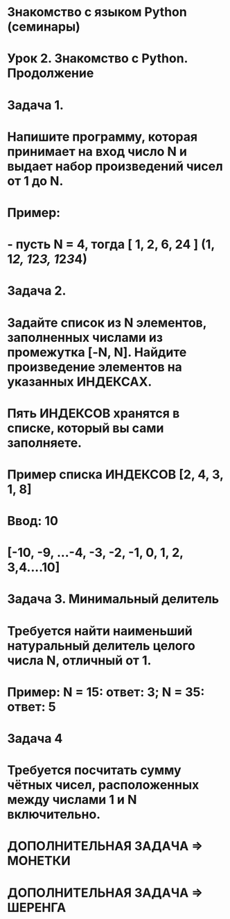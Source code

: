# Знакомство с языком Python (семинары)
# Урок 2. Знакомство с Python. Продолжение

# Задача 1. 
# Напишите программу, которая принимает на вход число N и выдает набор произведений чисел от 1 до N.
# Пример:
# - пусть N = 4, тогда [ 1, 2, 6, 24 ] (1, 1*2, 1*2*3, 1*2*3*4)

# Задача 2.
# Задайте список из N элементов, заполненных числами из промежутка [-N, N]. Найдите произведение элементов на указанных ИНДЕКСАХ.
# Пять ИНДЕКСОВ хранятся в списке, который вы сами заполняете.
# Пример списка ИНДЕКСОВ [2, 4, 3, 1, 8]
# Ввод: 10
# [-10, -9, ...-4, -3, -2, -1, 0, 1, 2, 3,4....10]

# Задача 3. Минимальный делитель
# Требуется найти наименьший натуральный делитель целого числа N, отличный от 1.
# Пример: N = 15: ответ: 3; N = 35: ответ: 5

# Задача 4
# Требуется посчитать сумму чётных чисел, расположенных между числами 1 и N включительно.

# ДОПОЛНИТЕЛЬНАЯ ЗАДАЧА => МОНЕТКИ
# ДОПОЛНИТЕЛЬНАЯ ЗАДАЧА => ШЕРЕНГА
